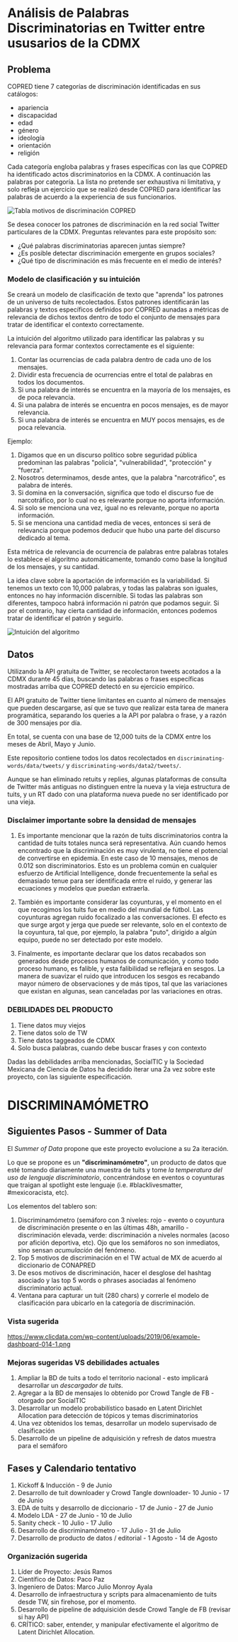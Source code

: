 # Análisis de Palabras Discriminatorias en Twitter entre ususarios de la CDMX

## Problema
COPRED tiene 7 categorías de discriminación identificadas en sus catálogos:
+ apariencia
+ discapacidad
+ edad
+ género
+ ideología
+ orientación
+ religión

Cada categoría engloba palabras y frases específicas con las que COPRED ha identificado actos discriminatorios en la CDMX. A continuación las palabras por categoría. La lista no pretende ser exhaustiva ni limitativa, y solo refleja un ejercicio que se realizó desde COPRED para identificar las palabras de acuerdo a la experiencia de sus funcionarios.

![Tabla motivos de discriminación COPRED](https://i.imgur.com/e5sdQaP.png)

Se desea conocer los patrones de discriminación en la red social Twitter particulares de la CDMX. Preguntas relevantes para este propósito son:

+ ¿Qué palabras discriminatorias aparecen juntas siempre?
+ ¿Es posible detectar discriminación emergente en grupos sociales?
+ ¿Qué tipo de discriminación es más frecuente en el medio de interés?

### Modelo de clasificación y su intuición

Se creará un modelo de clasificación de texto que "aprenda" los patrones de un universo de tuits recolectados. Estos patrones identificarán las palabras y textos específicos definidos por COPRED aunadas a métricas de relevancia de dichos textos dentro de todo el conjunto de mensajes para tratar de identificar el contexto correctamente.

La intuición del algoritmo utilizado para identificar las palabras y su relevancia para formar contextos correctamente es el siguiente:

1. Contar las ocurrencias de cada palabra dentro de cada uno de los mensajes.
2. Dividir esta frecuencia de ocurrencias entre el total de palabras en todos los documentos.
3. Si una palabra de interés se encuentra en la mayoría de los mensajes, es de poca relevancia.
4. Si una palabra de interés se encuentra en pocos mensajes, es de mayor relevancia.
5. Si una palabra de interés se encuentra en MUY pocos mensajes, es de poca relevancia.

Ejemplo:

1. Digamos que en un discurso político sobre seguridad pública predominan las palabras "policía", "vulnerabilidad", "protección" y "fuerza".
2. Nosotros determinamos, desde antes, que la palabra "narcotráfico", es palabra de interés.
3. Si domina en la conversación, significa que todo el discurso fue de narcotráfico, por lo cual no es relevante porque no aporta información.
4. Si solo se menciona una vez, igual no es relevante, porque no aporta información.
5. Si se menciona una cantidad media de veces, entonces si será de relevancia porque podemos deducir que hubo una parte del discurso dedicado al tema.

Esta métrica de relevancia de ocurrencia de palabras entre palabras totales lo establece el algoritmo automáticamente, tomando como base la longitud de los mensajes, y su cantidad.

La idea clave sobre la aportación de información es la variabilidad. Si tenemos un texto con 10,000 palabras, y todas las palabras son iguales, entonces no hay información discernible. Si todas las palabras son diferentes, tampoco habrá información ni patrón que podamos seguir. Si por el contrario, hay cierta cantidad de información, entonces podemos tratar de identificar el patrón y seguirlo.

![Intuición del algoritmo](https://i.imgur.com/SohEw9A.png?1)

## Datos
Utilizando la API gratuita de Twitter, se recolectaron tweets acotados a la CDMX durante 45 días, buscando las palabras o frases específicas mostradas arriba que COPRED detectó en su ejercicio empírico.

El API gratuito de Twitter tiene limitantes en cuanto al número de mensajes que pueden descargarse, así que se tuvo que realizar esta tarea de manera programática, separando los queries a la API por palabra o frase, y a razón de 300 mensajes por día.

En total, se cuenta con una base de 12,000 tuits de la CDMX entre los meses de Abril, Mayo y Junio.

Este repositorio contiene todos los datos recolectados en `discriminating-words/data/tweets/` y `discriminating-words/data2/tweets/`.

Aunque se han eliminado retuits y replies, algunas plataformas de consulta de Twitter más antiguas no distinguen entre la nueva y la vieja estructura de tuits, y un RT dado con una plataforma nueva puede no ser identificado por una vieja.

### Disclaimer importante sobre la densidad de mensajes

1. Es importante mencionar que la razón de tuits discriminatorios contra la cantidad de tuits totales nunca será representativa. Aún cuando hemos encontrado que la discriminación es muy virulenta, no tiene el potencial de convertirse en epidemia. En este caso de 10 mensajes, menos de 0.012 son discriminatorios. Esto es un problema común en cualquier esfuerzo de Artificial Intelligence, donde frecuentemente la señal es demasiado tenue para ser identificada entre el ruido, y generar las ecuaciones y modelos que puedan extraerla.

2. También es importante considerar las coyunturas, y el momento en el que recogimos los tuits fue en medio del mundial de fútbol. Las coyunturas agregan ruido focalizado a las conversaciones. El efecto es que surge argot y jerga que puede ser relevante, solo en el contexto de la coyuntura, tal que, por ejemplo, la palabra "puto", dirigido a algún equipo, puede no ser detectado por este modelo.

3. Finalmente, es importante declarar que los datos recabados son generados desde procesos humanos de comunicación, y como todo proceso humano, es falible, y esta falibilidad se reflejará en sesgos. La manera de suavizar el ruido que introducen los sesgos es recabando mayor número de observaciones y de más tipos, tal que las variaciones que existan en algunas, sean canceladas por las variaciones en otras.

### DEBILIDADES DEL PRODUCTO
1. Tiene datos muy viejos
2. Tiene datos solo de TW
3. Tiene datos taggeados de CDMX
4. Solo busca palabras, cuando debe buscar frases y con contexto

Dadas las debilidades arriba mencionadas, SocialTIC y la Sociedad Mexicana de Ciencia de Datos ha decidido iterar una 2a vez sobre este proyecto, con las siguiente especificación.

# DISCRIMINAMÓMETRO

## Siguientes Pasos - Summer of Data
El *Summer of Data* propone que este proyecto evolucione a su 2a iteración.

Lo que se propone es un **"discriminamómetro"**, un producto de datos que esté tomando diariamente una muestra de tuits y tome *la temperatura del uso de lenguaje discriminatorio*, concentrándose en eventos o coyunturas que traigan al spotlight este lenguaje (i.e. #blacklivesmatter, #mexicoracista, etc).

Los elementos del tablero son:
1. Discriminamómetro (semáforo con 3 niveles: rojo - evento o coyuntura de discriminación presente o en las últimas 48h, amarillo - discriminación elevada, verde: discriminación a niveles normales (acoso por afición deportiva, etc). Ojo que los semáforos no son inmediatos, sino sensan *acumulación* del fenómeno.
2. Top 5 motivos de discriminación en el TW actual de MX de acuerdo al diccionario de CONAPRED
3. De esos motivos de discriminación, hacer el desglose del hashtag asociado y las top 5 words o phrases asociadas al fenómeno discriminatorio actual.
4. Ventana para capturar un tuit (280 chars) y correrle el modelo de clasificación para ubicarlo en la categoría de discriminación.

### Vista sugerida
https://www.clicdata.com/wp-content/uploads/2019/06/example-dashboard-014-1.png

### Mejoras sugeridas VS debilidades actuales
1. Ampliar la BD de tuits a todo el territorio nacional - esto implicará desarrollar un *descargador de tuits*.
2. Agregar a la BD de mensajes lo obtenido por Crowd Tangle de FB - otorgado por SocialTIC
3. Desarrollar un modelo probabilístico basado en Latent Dirichlet Allocation para detección de tópicos y temas discriminatorios
4. Una vez obtenidos los temas, desarrollar un modelo supervisado de clasificación
5. Desarrollo de un pipeline de adquisición y refresh de datos muestra para el semáforo

## Fases y Calendario tentativo
1. Kickoff & Inducción - 9 de Junio
2. Desarrollo de tuit downloader y Crowd Tangle downloader-  10 Junio - 17 de Junio
3. EDA de tuits y desarrollo de diccionario - 17 de Junio - 27 de Junio
4. Modelo LDA - 27 de Junio - 10 de Julio
5. Sanity check - 10 Julio - 17 Julio
5. Desarrollo de discriminamómetro - 17 Julio - 31 de Julio
5. Desarrollo de producto de datos / editorial - 1 Agosto - 14 de Agosto

### Organización sugerida
1. Líder de Proyecto: Jesús Ramos
2. Científico de Datos: Paco Paz
3. Ingeniero de Datos: Marco Julio Monroy Ayala
4. Desarrollo de infraestructura y scripts para almacenamiento de tuits desde TW, sin firehose, por el momento.
5. Desarrollo de pipeline de adquisición desde Crowd Tangle de FB (revisar si hay API)
6. CRÍTICO: saber, entender, y manipular efectivamente el algoritmo de Latent Dirichlet Allocation.
